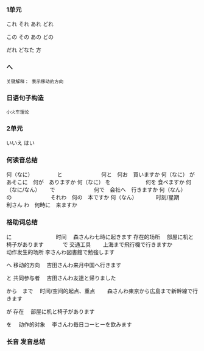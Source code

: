 ### 1单元
これ
それ
あれ
どれ

この
その
あの
どの

だれ
どなた
方

###  へ 
    关键解释： 表示移动的方向
### 日语句子构造  
    小火车理论

### 2单元
いいえ
はい


### 何读音总结
何（なに）　　　　　と　　　　　　　     何と　何お　買いますか
何（なに）        が　　　　　　　     あそこに　何が　ありますか
何（なに）        を 　　　　　　      何を 食べますか
何（なに/なん）　　 で　　　　　　　     何で　会社へ　行きますか
何（なん）　　　　　の　　　　　　　     それわ　何の　本ですか
何（なん）　　　　时刻/星期　　　　　　　 利さん わ　何時に　来ますか
 　      

### 格助词总结
に　　　　　　　　  时间                          　森さんわ七時に起きます
                  存在的场所                     　部屋に机と椅子があります
                         　　　
で                交通工具                      　　上海まで飛行機で行きますか  
                  动作发生的场所                    李さんわ図書館で勉強します

へ                移动的方向                     　吉田さんわ来月中国へ行きます 

と                共同参与者                     　吉田さんわ友達と帰りました

から　まで　       时间/空间的起点、重点　         　森さんわ東京から広島まで新幹線で行きます
 
が                存在                           　部屋に机と椅子があります

を               　动作的对象                     　李さんわ毎日コーヒーを飲みます


### 长音 发音总结
